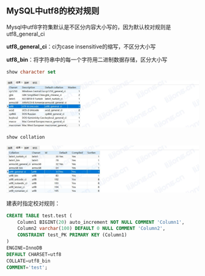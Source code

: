 ## **MySQL中utf8的校对规则**

Mysql中utf8字符集默认是不区分内容大小写的，因为默认校对规则是utf8_general_ci

**utf8_general_ci**：ci为case insensitive的缩写，不区分大小写

**utf8_bin**：将字符串中的每一个字符用二进制数据存储，区分大小写



```sql
show character set
```

![](assets/MySQL中utf8的校对规则/Charset.jpg)



```sql
show collation
```

![](assets/MySQL中utf8的校对规则/Collation.jpg)



建表时指定校对规则：

```sql
CREATE TABLE test.test (
	Column1 BIGINT(20) auto_increment NOT NULL COMMENT 'Column1',
	Column2 varchar(100) DEFAULT 0 NULL COMMENT 'Column2',
	CONSTRAINT test_PK PRIMARY KEY (Column1)
)
ENGINE=InnoDB
DEFAULT CHARSET=utf8
COLLATE=utf8_bin
COMMENT='test';
```